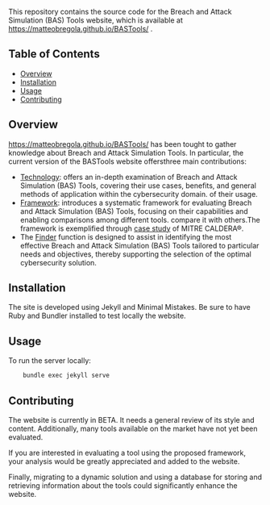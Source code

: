 This repository contains the source code for the Breach and Attack Simulation (BAS) Tools website, which is available at https://matteobregola.github.io/BASTools/ .

## Table of Contents

- [Overview](#overview)
- [Installation](#installation)
- [Usage](#usage)
- [Contributing](#contributing)



## Overview
https://matteobregola.github.io/BASTools/ has been tought to gather knowledge about Breach and Attack Simulation Tools. In particular, the current version of the BASTools website offersthree main contributions:

- [Technology](https://matteobregola.github.io/BASTools/technology): offers an in-depth examination of Breach and Attack Simulation (BAS) Tools, covering their use cases, benefits, and general methods of application within the cybersecurity domain. of their usage.
- [Framework](https://matteobregola.github.io/BASTools/framework): introduces a systematic framework for evaluating Breach and Attack Simulation (BAS) Tools, focusing on their capabilities and enabling comparisons among different tools. compare it with others.The framework is exemplified through [case study](https://matteobregola.github.io/BASTools/casestudy) of MITRE CALDERA®.
- The [Finder](https://matteobregola.github.io/BASTools/finder) function is designed to assist in identifying the most effective Breach and Attack Simulation (BAS) Tools tailored to particular needs and objectives, thereby supporting the selection of the optimal cybersecurity solution.


## Installation
The site is developed using Jekyll and Minimal Mistakes. Be sure to have Ruby and Bundler installed to test locally the website.

## Usage
To run the server locally:
```sh
    bundle exec jekyll serve
```

## Contributing
The website is currently in BETA. It needs a general review of its style and content. Additionally, many tools available on the market have not yet been evaluated.

If you are interested in evaluating a tool using the proposed framework, your analysis would be greatly appreciated and added to the website.

Finally, migrating to a dynamic solution and using a database for storing and retrieving information about the tools could significantly enhance the website.